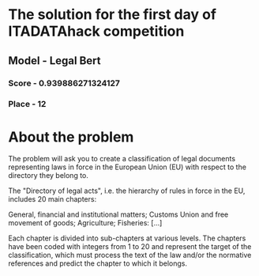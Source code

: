 # The solution for the first day of ITADATAhack competition

## Model - Legal Bert

### Score - 0.939886271324127
### Place - 12


# About the problem 

The problem will ask you to create a classification of legal documents representing laws in force in the European Union (EU) with respect to the directory they belong to.

The "Directory of legal acts", i.e. the hierarchy of rules in force in the EU, includes 20 main chapters:

General, financial and institutional matters;
Customs Union and free movement of goods;
Agriculture;
Fisheries:
[…]

Each chapter is divided into sub-chapters at various levels. 
The chapters have been coded with integers from 1 to 20 and represent the target of the classification, 
which must process the text of the law and/or the normative references and predict the chapter to which it belongs.

 
